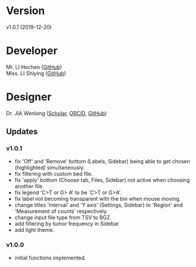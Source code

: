 # Version
v1.0.1 (2019-12-20)

# Developer
Mr. LI Hechen ([GitHub](https://github.com/lhc70000))<br/>
Miss. LI Shiying ([GitHub](https://github.com/CherineLee))

# Designer
Dr. JIA Wenlong ([Scholar](https://scholar.google.com.hk/citations?user=eupQCQEAAAAJ), [ORCID](https://orcid.org/0000-0002-7136-9919), [GitHub](https://github.com/Nobel-Justin))

## Updates

### v1.0.1
   - fix 'Off' and 'Remove' bottom (Labels, Sidebar) being able to get chosen (highlighted) simultaneously.
   - fix filtering with custom bed file.
   - fix 'apply' bottom (Choose tab, Files, Sidebar) not active when choosing another file.
   - fix legend 'C>T or G> A' to be 'C>T or G>A'.
   - fix label not becoming transparent with the bin when mouse moving.
   - change titles 'Interval' and 'Y axis' (Settings, Sidebar) to 'Region' and 'Measurement of counts' respectively.
   - change input file type from TSV to BGZ.
   - add filtering by tumor frequency in Sidebar
   - add light theme. 

### v1.0.0
   - initial functions implemented.
